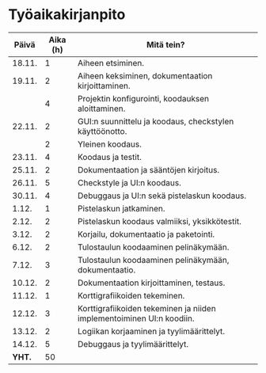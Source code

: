 # Työaikakirjanpito

Päivä|Aika (h)|Mitä tein?
---|---|---
18.11.|1|Aiheen etsiminen.
19.11.|2|Aiheen keksiminen, dokumentaation kirjoittaminen.
||4|Projektin konfigurointi, koodauksen aloittaminen.
22.11.|2|GUI:n suunnittelu ja koodaus, checkstylen käyttöönotto.
||2|Yleinen koodaus.
23.11.|4|Koodaus ja testit.
25.11.|2|Dokumentaation ja sääntöjen kirjoitus.
26.11.|5|Checkstyle ja UI:n koodaus.
30.11.|4|Debuggaus ja UI:n sekä pistelaskun koodaus.
1.12.|1|Pistelaskun jatkaminen.
2.12.|2|Pistelaskun koodaus valmiiksi, yksikkötestit.
3.12.|2|Korjailu, dokumentaatio ja paketointi.
6.12.|2|Tulostaulun koodaaminen pelinäkymään.
7.12.|3|Tulostaulun koodaaminen pelinäkymään, dokumentaatio.
10.12.|2|Dokumentaation kirjoittaminen, testaus.
11.12.|1|Korttigrafiikoiden tekeminen.
12.12.|3|Korttigrafiikoiden tekeminen ja niiden implementoiminen UI:n koodiin.
13.12.|2|Logiikan korjaaminen ja tyylimäärittelyt.
14.12.|5|Debuggaus ja tyylimäärittelyt.
**YHT.**|50|
